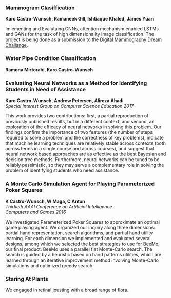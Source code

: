 ### Mammogram Clasiffication
**Karo Castro-Wunsch, Ramaneek Gill, Ishtiaque Khaled, James Yuan**

Imlementing and Evalutaing CNNs, attention mechanism enabled LSTMs and GANs for the task of high dimensionality image classification. The project is being done as a submission to the [Digital Mammography Dream Challange](https://www.synapse.org/#!Synapse:syn4224222/wiki/401743). 

### Water Pipe Condition Classification 
**Ramona Mirtorabi, Karo Castro-Wunsch**

### Evaluating Neural Networks as a Method for Identifying Students in Need of Assistance
**Karo Castro-Wunsch, Andrew Petersen, Alireza Ahadi**     
*Special Interest Group on Computer Science Education 2017* 

This work provides two contributions: first, a partial reproduction of previously published results, but in a different context, and second, an exploration of the efficacy of neural networks in solving this problem. Our findings confirm the importance of two features (the number of steps required to solve a problem and the correctness of key problems), indicate that machine learning techniques are relatively stable across contexts (both across terms in a single course and across courses), and suggest that neural network based approaches are as effective as the best Bayesian and decision tree methods. Furthermore, neural networks can be tuned to be reliably pessimistic, so they may serve a complementary role in solving the problem of identifying students who need assistance.

### A Monte Carlo Simulation Agent for Playing Parameterized Poker Squares 
**K Castro-Wunsch, W Maga, C Anton**  
*Thirtieth AAAI Conference on Artificial Intelligence*  
*Computers and Games 2016*

We investigated Parameterized Poker Squares to approximate an optimal game playing agent. We organized our inquiry along three dimensions: partial hand representation, search algorithms, and partial hand utility learning. For each dimension we implemented and evaluated several designs, among which we selected the best strategies to use for BeeMo, our final product. BeeMo uses a parallel flat Monte-Carlo search. The search is guided by a heuristic based on hand patterns utilities, which are learned through an iterative improvement method involving Monte-Carlo simulations and optimized greedy search.

### Staring At Plants
We engaged in retinal jousting with a broad range of flora.



